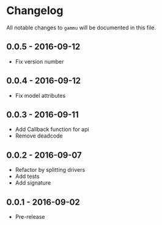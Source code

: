 # Changelog

All notable changes to `gammu` will be documented in this file.

## 0.0.5 - 2016-09-12
- Fix version number

## 0.0.4 - 2016-09-12
- Fix model attributes

## 0.0.3 - 2016-09-11
- Add Callback function for api
- Remove deadcode

## 0.0.2 - 2016-09-07

- Refactor by splitting drivers
- Add tests
- Add signature

## 0.0.1 - 2016-09-02

- Pre-release
